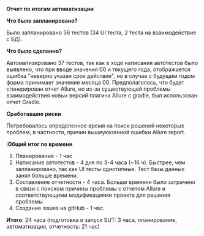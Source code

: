 **Отчет по итогам автоматизации**

__Что было запланировано?__

Было запланировано 36 тестов (34 UI теста, 2 теста на взаимодействие с БД).

__Что было сделанно?__

Автоматизировано 37 тестов, так как в ходе написания автотестов было выявлено, что при вводе значения 00 и текущего года, отображается ошибка "неверно указан срок действия", но в случае с будущим годом форма принимает значение месяца 00.
Предполаголось, что будет сгенерирован отчет Allure, но из-за существующей проблемы взаимодействия новых версий плагина Allure с gradle, был использован отчет Gradle. 

**Сработавшие риски**

Потребовалось определенное время на поиск решений некоторых проблем, в частности, причин вышеуказанной ошибки Allure report.

i**Общий итог по времени**

1. Планирование - 1 час 
2. Написание автотестов - 4 дня по 3-4 часа (~16 ч). Быстрее, чем запланировано, так как UI тесты однотипные. Тест базы данных занял больше времени.
3. Составление отчетности - 4 часа. Больше времени было затрачено в связи с поиском причины проблемы с отчетом Allure и соответствующими модификациями проекта для решения проблемы. 
4. Создание issues на gitHub - 1 час.

**Итого**: 24 часа (подготовка и запуск SUT: 3 часа, планирование, автоматизация, отчетность: 21 час)



